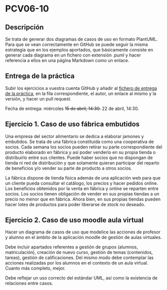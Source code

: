 # PCV06-10

## Descripción

Se trata de generar dos diagramas de casos de uso en formato PlantUML. Para que se vean correctamente en GitHub se puede seguir la misma estrategia que en los ejemplos aportados, que básicamente consiste en generar cada diagrama en un fichero con extensión .puml y hacer referencia a ellos en una página Markdown como un enlace.

## Entrega de la práctica

Subir los ejercicios a vuestra cuenta GitHub y añadir al [fichero de entrega de la práctica](entregas.md), en la fila correspondiente, el autor, un enlace al mismo y la versión, y hacer un pull request.

Fecha de entrega: miércoles ~~15 de abril, 14:30.~~ 22 de abril, 14:30.

## Ejercicio 1. Caso de uso fábrica embutidos

Una empresa del sector alimentario se dedica a elaborar jamones y embutidos. Se trata de una fábrica constituida como una cooperativa de socios. Cada semana los socios pueden retirar su parte correspondiente del producto elaborado en fábrica y así poder venderlo en su propia tienda o distribuirlo entre sus clientes. Puede haber socios que no dispongan de tienda ni red de distribución y que solamente quieran participar del reparto de beneficios y/o vender su parte de producto a otros socios.

La fábrica dispone de tienda física además de una aplicación web para que un cliente pueda consultar el catálogo, los precios y hacer pedidos online. Los beneficios obtenidos por la venta en fábrica y online se reparten entre socios. Los socios tienen obligación de vender en sus propias tiendas a un precio no menor que en fábrica. Ahora bien, en sus propias tiendas pueden hacer lotes de productos para poder liberarse de stock no deseado.


## Ejercicio 2. Caso de uso moodle aula virtual

Hacer un diagrama de casos de uso que modelice las acciones de profesor y alumno en el ámbito de la aplicación moodle de gestión de aulas virtuales.

Debe incluir apartados referentes a gestión de grupos (alumnos, matriculación), creación de nuevo curso, gestión de temas (contenidos, tareas), gestión de calificaciones. Del mismo modo debe contemplar las acciones realizadas por los alumnos en el contexto de un aula virtual. Cuanto más completo, mejor.

Debe reflejar un uso correcto del estándar UML, así como la existencia de relaciones entre casos.